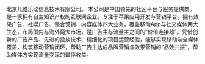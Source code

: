 北京几维乐动信息技术有限公司。
本公司是中国领先的社区平台与服务提供商。是一家拥有自主知识产权的互联网企业。专注于苹果应用开发与营销平台。拥有效果广告、社媒广告、整合营销、内容媒体四大业务，覆盖移动App与社交媒体两大生态，布局国内与海外两大市场，是广告主与流量主之间的“价值连接器”。凭借创新的广告产品、先进的投放技术、精细化的项目运营经验，能够实现移动端全媒体覆盖，构筑移动营销闭环，帮助广告主达成品牌营销与效果营销的“品效共振”，帮助媒体方实现流量变现的最佳收益。
